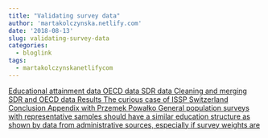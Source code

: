 ```yaml
---
title: "Validating survey data"
author: 'martakolczynska.netlify.com'
date: '2018-08-13'
slug: validating-survey-data
categories:
  - bloglink
tags:
  - martakolczynskanetlifycom
---
```


[Educational attainment data OECD data SDR data Cleaning and merging SDR and OECD data Results The curious case of ISSP Switzerland Conclusion Appendix with Przemek Powałko General population surveys with representative samples should have a similar education structure as shown by data from administrative sources, especially if survey weights are<i class="fas fa-external-link-alt"></i>](https://martakolczynska.com/post/education-sdr-oecd/)

